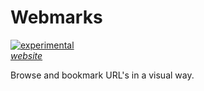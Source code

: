 Webmarks
=============
[![experimental](http://badges.github.io/stability-badges/dist/experimental.svg)](http://github.com/badges/stability-badges) <br>
[*website*](http://webmarks.eric.hosting/) <br>

Browse and bookmark URL's in a visual way. <br>
